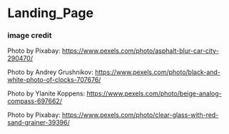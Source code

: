 # Landing_Page

### image credit

Photo by Pixabay: https://www.pexels.com/photo/asphalt-blur-car-city-290470/

Photo by Andrey Grushnikov: https://www.pexels.com/photo/black-and-white-photo-of-clocks-707676/

Photo by Ylanite Koppens: https://www.pexels.com/photo/beige-analog-compass-697662/

Photo by Pixabay: https://www.pexels.com/photo/clear-glass-with-red-sand-grainer-39396/
